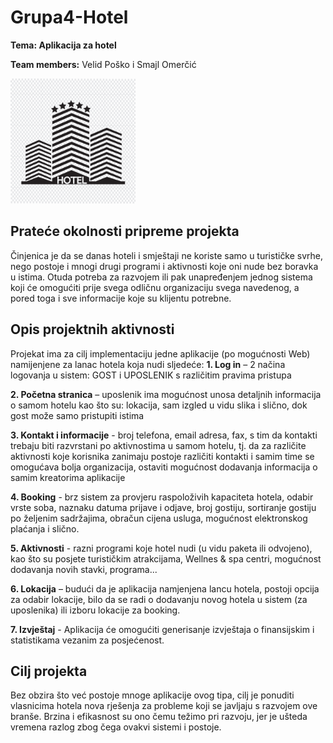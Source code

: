 # Grupa4-Hotel
__Tema: Aplikacija za hotel__

__Team members:__
Velid Poško i Smajl Omerčić


<img src="https://github.com/ooad-2019-2020/Grupa4-Hotel/blob/master/Slike/illust58-6419-01.jpg" alt="slika" width="200"/>


## Prateće okolnosti pripreme projekta
 
Činjenica je da se danas hoteli i smještaji ne koriste samo u turističke svrhe, nego postoje i mnogi drugi programi i aktivnosti koje oni nude bez boravka u istima.  Otuda potreba za razvojem ili pak unapređenjem jednog sistema koji će omogućiti prije svega odličnu organizaciju svega navedenog, a pored toga i sve informacije koje su klijentu potrebne. 
 
## Opis projektnih aktivnosti  
 
Projekat ima za cilj implementaciju jedne aplikacije (po mogućnosti Web) namijenjene za lanac hotela koja nudi sljedeće: 
__1. Log in__ – 2 načina logovanja u sistem: GOST i UPOSLENIK s različitim pravima pristupa 

__2. Početna stranica__ – uposlenik ima mogućnost unosa detaljnih informacija o samom hotelu kao što su: lokacija, sam izgled u vidu slika i slično, dok gost može samo pristupiti istima 

__3. Kontakt i informacije__ - broj telefona, email adresa, fax, s tim da kontakti trebaju biti razvrstani po aktivnostima u samom hotelu, tj. da za različite aktivnosti koje korisnika zanimaju postoje različiti kontakti i samim time se omogućava bolja organizacija, ostaviti mogućnost dodavanja informacija o samim kreatorima aplikacije 

__4. Booking__ - brz sistem za provjeru raspoloživih kapaciteta hotela, odabir vrste soba, naznaku datuma prijave i odjave, broj gostiju, sortiranje gostiju po željenim sadržajima, obračun cijena usluga, mogućnost elektronskog plaćanja i slično. 

__5. Aktivnosti__ - razni programi koje hotel nudi (u vidu paketa ili odvojeno), kao što su posjete turističkim atrakcijama, Wellnes & spa centri, mogućnost dodavanja novih stavki, programa...

__6. Lokacija__ – budući da je aplikacija namjenjena lancu hotela, postoji opcija za odabir lokacije, bilo da se radi o dodavanju novog hotela u sistem (za uposlenika) ili izboru lokacije za booking. 

__7. Izvještaj__ - Aplikacija će omogućiti generisanje izvještaja o finansijskim i statistikama vezanim za posjećenost. 

## Cilj projekta

Bez obzira što već postoje mnoge aplikacije ovog tipa, cilj je ponuditi vlasnicima hotela nova rješenja za probleme koji se javljaju s razvojem ove branše. Brzina i efikasnost su ono čemu težimo pri razvoju, jer je ušteda vremena razlog zbog čega ovakvi sistemi i postoje. 

